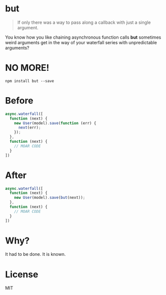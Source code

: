 # but

> If only there was a way to pass along a callback with just a single argument.

You know how you like chaining asynchronous function calls **but** sometimes weird arguments get in the way of your waterfall series with unpredictable arguments?

# NO MORE!

```shell
npm install but --save
```

# Before

```js
async.waterfall([
  function (next) {
    new User(model).save(function (err) {
      next(err);
    });
  },
  function (next) {
    // MOAR CODE
  }
])
```

# After

```js
async.waterfall([
  function (next) {
    new User(model).save(but(next));
  },
  function (next) {
    // MOAR CODE
  }
])
```

# Why?

It had to be done. It is known.

# License

MIT
